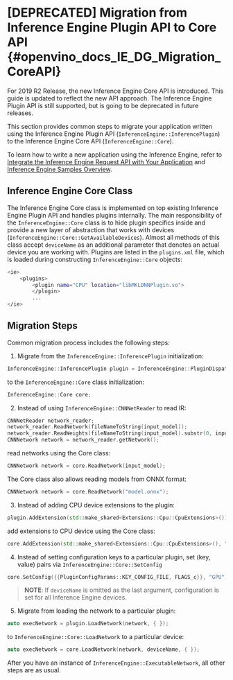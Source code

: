 [DEPRECATED] Migration from Inference Engine Plugin API to Core API {#openvino_docs_IE_DG_Migration_CoreAPI}
===============================

For 2019 R2 Release, the new Inference Engine Core API is introduced. This guide is updated to reflect the new API approach. The Inference Engine Plugin API is still supported, but is going to be deprecated in future releases.

This section provides common steps to migrate your application written using the Inference Engine Plugin API (`InferenceEngine::InferencePlugin`) to the Inference Engine Core API (`InferenceEngine::Core`). 

To learn how to write a new application using the Inference Engine, refer to [Integrate the Inference Engine Request API with Your Application](Integrate_with_customer_application_new_API.md) and [Inference Engine Samples Overview](Samples_Overview.md).

## Inference Engine Core Class

The Inference Engine Core class is implemented on top existing Inference Engine Plugin API and handles plugins internally. 
The main responsibility of the `InferenceEngine::Core` class is to hide plugin specifics inside and provide a new layer of abstraction that works with devices (`InferenceEngine::Core::GetAvailableDevices`). Almost all methods of this class accept `deviceName` as an additional parameter that denotes an actual device you are working with. Plugins are listed in the `plugins.xml` file, which is loaded during constructing `InferenceEngine::Core` objects:

```bash
<ie>
    <plugins>
        <plugin name="CPU" location="libMKLDNNPlugin.so">
        </plugin>
        ...
</ie>
```

## Migration Steps

Common migration process includes the following steps:

1. Migrate from the `InferenceEngine::InferencePlugin` initialization:
```cpp
InferenceEngine::InferencePlugin plugin = InferenceEngine::PluginDispatcher({ FLAGS_pp }).getPluginByDevice(FLAGS_d);
```
to the `InferenceEngine::Core` class initialization:
```cpp
InferenceEngine::Core core;
```

2. Instead of using `InferenceEngine::CNNNetReader` to read IR:
```cpp
CNNNetReader network_reader;
network_reader.ReadNetwork(fileNameToString(input_model));
network_reader.ReadWeights(fileNameToString(input_model).substr(0, input_model.size() - 4) + ".bin");
CNNNetwork network = network_reader.getNetwork();
```
read networks using the Core class:
```cpp
CNNNetwork network = core.ReadNetwork(input_model);
```
The Core class also allows reading models from ONNX format:
```cpp
CNNNetwork network = core.ReadNetwork("model.onnx");
```

3. Instead of adding CPU device extensions to the plugin:
```cpp
plugin.AddExtension(std::make_shared<Extensions::Cpu::CpuExtensions>());
```
add extensions to CPU device using the Core class:
```cpp
core.AddExtension(std::make_shared<Extensions::Cpu::CpuExtensions>(), "CPU");
```

4. Instead of setting configuration keys to a particular plugin, set (key, value) pairs via `InferenceEngine::Core::SetConfig`
```cpp
core.SetConfig({{PluginConfigParams::KEY_CONFIG_FILE, FLAGS_c}}, "GPU");
```
> **NOTE**: If `deviceName` is omitted as the last argument, configuration is set for all Inference Engine devices.

5. Migrate from loading the network to a particular plugin:
```cpp
auto execNetwork = plugin.LoadNetwork(network, { });
```
to `InferenceEngine::Core::LoadNetwork` to a particular device:
```cpp
auto execNetwork = core.LoadNetwork(network, deviceName, { });
```

After you have an instance of `InferenceEngine::ExecutableNetwork`, all other steps are as usual.
